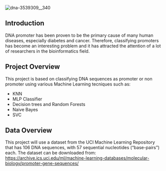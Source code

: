 ![dna-3539309__340](https://user-images.githubusercontent.com/77233162/132988567-d18ed878-e525-45e4-8475-01976f3db854.jpg)


## Introduction
DNA promoter has been proven to be the primary cause of many human diseases, especially diabetes and cancer. Therefore, classifying promoters has become an interesting problem
and it has attracted the attention of a lot of researchers in the bioinformatics field. 

## Project Overview
This project is based on classifying DNA sequences as promoter or non promoter using various Machine Learning tecniques such as:
- KNN
- MLP Classifier
- Decision trees and Random Forests
- Naive Bayes
- SVC

## Data Overview
This project will use a dataset from the UCI Machine Learning Repository that has 106 DNA sequences, with 57 sequential nucleotides (“base-pairs”) each. 
The dataset can be downloaded from: https://archive.ics.uci.edu/ml/machine-learning-databases/molecular-biology/promoter-gene-sequences/















